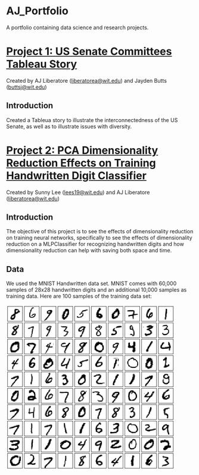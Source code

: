 # AJ_Portfolio
A portfolio containing data science and research projects.

# [Project 1: US Senate Committees Tableau Story](https://github.com/liberatorea94/US-Senate-Committees)
Created by AJ Liberatore (liberatorea@wit.edu) and Jayden Butts (buttsj@wit.edu)

## Introduction
Created a Tableua story to illustrate the interconnectedness of the US Senate, as well as to illustrate issues with diversity.

# [Project 2: PCA Dimensionality Reduction Effects on Training Handwritten Digit Classifier](https://github.com/lees19atwit/DS-Final)
Created by Sunny Lee (lees19@wit.edu) and AJ Liberatore (liberatorea@wit.edu)

## Introduction
The objective of this project is to see the effects of dimensionality reduction on training neural networks, specifically to see the effects of dimensionality reduction on a MLPClassifier for recognizing handwritten digits and how dimensionality reduction can help with saving both space and time. 

## Data
We used the MNIST Handwritten data set. MNIST comes with 60,000 samples of 28x28 handwritten digits and an additional 10,000 samples as training data. Here are 100 samples of the training data set:

![](/images/mnist.png)
